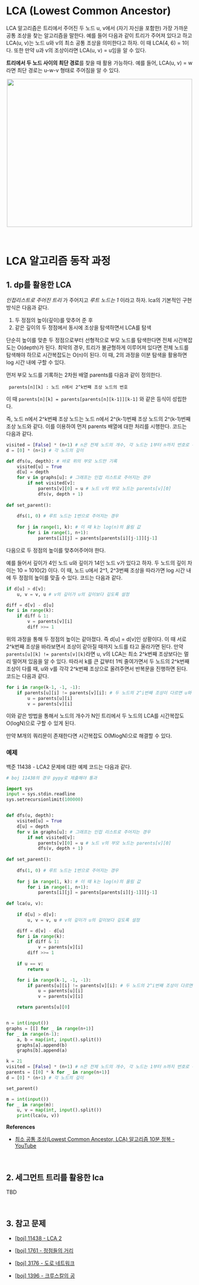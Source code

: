 # LCA (Lowest Common Ancestor)

LCA 알고리즘은 트리에서 주어진 두 노드 u, v에서 (자기 자신을 포함한) 가장 가까운 공통 조상을 찾는 알고리즘을 말한다. 예를 들어 다음과 같이 트리가 주어져 있다고 하고 LCA(u, v)는 노드 u와 v의 최소 공통 조상을 의미한다고 하자. 이 때 LCA(4, 6) = 1이다. 또한 만약 u과 v의 조상이라면 LCA(u, v) = u임을 알 수 있다.

**트리에서 두 노드 사이의 최단 경로**를 찾을 때 활용 가능하다. 예를 들어, LCA(u, v) = w라면 최단 경로는 u-w-v 형태로 주어짐을 알 수 있다.

<p align="center">
	<img src="https://algo-logic.info/wp-content/uploads/2020/03/tree-2.png" width="500" height="400">
</p>

<br>

# LCA 알고리즘 동작 과정

## 1. dp를 활용한 LCA

*인접리스트로 주어진 트리* 가 주어지고 *루트 노드는 1* 이라고 하자. lca의 기본적인 구현 방식은 다음과 같다.

1. 두 정점의 높이(깊이)를 맞추어 준 후
2. 같은 깊이의 두 정점에서 동시에 조상을 탐색하면서 LCA를 탐색

단순히 높이를 맞춘 두 정점으로부터 선형적으로 부모 노드를 탐색한다면 전체 시간복잡도는 O(depth)가 된다. 최악의 경우, 트리가 불균형하게 이루어져 있다면 전체 노드를 탐색해야 하므로 시간복잡도는 O(n)이 된다. 이 때, 2의 과정을 이분 탐색을 활용하면 log 시간 내에 구할 수 있다.

먼저 부모 노드를 기록하는 2차원 배열 parents를 다음과 같이 정의한다.

``` parents[n][k] : 노드 n에서 2^k번째 조상 노드의 번호```

이 때 ``` parents[n][k] = parents[parents[n][k-1]][k-1] ``` 와 같은 등식이 성립한다.

즉, 노드 n에서 2^k번째 조상 노드는 노드 n에서 2^(k-1)번째 조상 노드의 2^(k-1)번째 조상 노드와 같다. 이를 이용하여 먼저 parents 배열에 대한 처리를 시행한다. 코드는 다음과 같다.

``` python
visited = [False] * (n+1) # n은 전체 노드의 개수, 각 노드는 1부터 n까지 번호로 주어지는 경우
d = [0] * (n+1) # 각 노드의 깊이

def dfs(u, depth): # 바로 위의 부모 노드만 기록
    visited[u] = True
    d[u] = depth
    for v in graphs[u]: # 그래프는 인접 리스트로 주어지는 경우
        if not visited[v]:
            parents[v][0] = u # 노드 v의 부모 노드는 parents[v][0]
            dfs(v, depth + 1)
    
def set_parent():
    
    dfs(1, 0) # 루트 노드는 1번으로 주어지는 경우
    
    for j in range(1, k): # 이 때 k는 log(n)의 올림 값
        for i in range(1, n+1):
            parents[i][j] = parents[parents[i][j-1]][j-1]
```

다음으로 두 정점의 높이를 맞추어주어야 한다. 

예를 들어서 깊이가 4인 노드 u와 깊이가 14인 노드 v가 있다고 하자. 두 노드의 깊이 차이는 10 = 1010(2) 이다. 이 때, 노드 u에서 2^1, 2^3번째 조상을 따라가면 log 시간 내에 두 정점의 높이를 맞출 수 있다. 코드는 다음과 같다.

``` python
if d[u] > d[v]: 
    u, v = v, u # v의 깊이가 u의 깊이보다 깊도록 설정

diff = d[v] - d[u]
for i in range(k):
    if diff & 1:
        v = parents[v][i]
        diff >>= 1
```

위의 과정을 통해 두 정점의 높이는 같아졌다. 즉 d[u] = d[v]인 상황이다. 이 때 서로 2^k번째 조상을 바라보면서 조상이 같아질 때까지 노드를 타고 올라가면 된다. 만약 ```parents[u][k] != parents[v][k]```라면 u, v의 LCA는 최소 2^k번째 조상보다는 멀리 떨어져 있음을 알 수 있다. 따라서 k를 큰 값부터 1씩 줄여가면서 두 노드의 2^k번째 조상이 다를 때, u와 v를 각각 2^k번째 조상으로 올려주면서 반복문을 진행하면 된다. 코드는 다음과 같다.

```python
for i in range(k-1, -1, -1):
    if parents[u][i] != parents[v][i]: # 두 노드의 2^i번째 조상이 다르면 u와 v를 각각 2^i번째 조상으로 업데이트
        u = parents[u][i]
        v = parents[v][i]
```

이와 같은 방법을 통해서 노드의 개수가 N인 트리에서 두 노드의 LCA를 시간복잡도 O(logN)으로 구할 수 있게 된다.

만약 M개의 쿼리문이 존재한다면 시간복잡도 O(MlogN)으로 해결할 수 있다.

### 예제

백준 11438 - LCA2 문제에 대한 예제 코드는 다음과 같다.

``` python
# boj 11438의 경우 pypy로 제출해야 통과

import sys
input = sys.stdin.readline
sys.setrecursionlimit(100000)


def dfs(u, depth):
    visited[u] = True
    d[u] = depth
    for v in graphs[u]: # 그래프는 인접 리스트로 주어지는 경우
        if not visited[v]:
            parents[v][0] = u # 노드 v의 부모 노드는 parents[v][0]
            dfs(v, depth + 1)
    
def set_parent():
    
    dfs(1, 0) # 루트 노드는 1번으로 주어지는 경우
    
    for j in range(1, k): # 이 때 k는 log(n)의 올림 값
        for i in range(1, n+1):
            parents[i][j] = parents[parents[i][j-1]][j-1]
            
def lca(u, v):
    
    if d[u] > d[v]: 
        u, v = v, u # v의 깊이가 u의 깊이보다 깊도록 설정

    diff = d[v] - d[u]
    for i in range(k):
        if diff & 1:
            v = parents[v][i]
        diff >>= 1
            
    if u == v:
        return u

    for i in range(k-1, -1, -1):
        if parents[u][i] != parents[v][i]: # 두 노드의 2^i번째 조상이 다르면 u와 v를 각각 2^i번째 조상으로 업데이트
            u = parents[u][i]
            v = parents[v][i]

    return parents[u][0]


n = int(input())
graphs = [[] for _ in range(n+1)]
for _ in range(n-1):
    a, b = map(int, input().split())
    graphs[a].append(b)
    graphs[b].append(a)

k = 21
visited = [False] * (n+1) # n은 전체 노드의 개수, 각 노드는 1부터 n까지 번호로 주어지는 경우
parents = [[0] * k for _ in range(n+1)]
d = [0] * (n+1) # 각 노드의 깊이

set_parent()

m = int(input())
for _ in range(m):
    u, v = map(int, input().split())
    print(lca(u, v))
```

**References**

- [최소 공통 조상(Lowest Common Ancestor, LCA) 알고리즘 10분 정복 - YouTube](https://www.youtube.com/watch?v=O895NbxirM8)

<br>

## 2. 세그먼트 트리를 활용한 lca

TBD

<br>

## 3. 참고 문제

- [[boj] 11438 - LCA 2](https://www.acmicpc.net/problem/11438)

- [[boj] 1761 - 정점들의 거리](https://www.acmicpc.net/problem/1761)

- [[boj] 3176 - 도로 네트워크](https://www.acmicpc.net/problem/3176)

- [[boj] 1396 -  크루스칼의 공](https://www.acmicpc.net/problem/1396)
